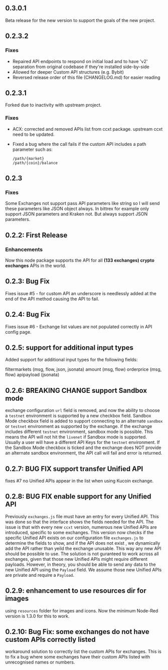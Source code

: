 ## 0.3.0.1

Beta release for the new version to support the goals of the new project.

## 0.2.3.2

### Fixes

- Repaired API endpoints to respond on initial load and to have 'v2' separation from original codebase if they're installed side-by-side
- Allowed for deeper Custom API structures (e.g. Bybit)
- Reversed release order of this file (CHANGELOG.md) for easier reading

## 0.2.3.1

Forked due to inactivity with upstream project.

### Fixes

- ACX: corrected and removed APIs list from ccxt package. upstream ccxt need to be updated.
- Fixed a bug where the call fails if the custom API includes a path parameter such as:

  ```
  /path/{market}
  /path/{coin}/balance
  ```

## 0.2.3

### Fixes

Some Exchanges not support pass API parameters like string so I will send these parameters like JSON object always. In bittrex for example only support JSON parameters and Kraken not. But always support JSON parameters.

## 0.2.2: First Release

### Enhancements

Now this node package supports the API for all **(133 exchanges) crypto exchanges** APIs in the world.

## 0.2.3: Bug Fix

Fixes issue #5 - for custom API an underscore is needlessly added at the end of the API method causing the API to fail.

## 0.2.4: Bug Fix

Fixes issue #6 - Exchange list values are not populated correctly in API config page.

## 0.2.5: support for additional input types

Added support for additional input types for the following fields:

filtermarkets (msg, flow, json, jsonata)
amount (msg, flow)
orderprice (msg, flow)
apipayload (jsonata)

## 0.2.6: BREAKING CHANGE support Sandbox mode

exchange configuration `url` field is removed, and now the ability to choose a `testnet` environment is supported by a new checkbox field.
Sandbox Mode checkbox field is added to support connecting to an alternate `sandbox` or `testnet` environment as supported by the exchange.
if the exchange includes different `testnet` environment, sandbox mode is possible.
This means the API will not hit the `livenet` if Sandbox mode is supported. Usually a user will have a different API Keys for the `testnet` environment.
If the Sandbox Mode checkbox is ticked and the exchange does NOT provide an alternate sandbox environment, the API call will fail and error is returned.

## 0.2.7: BUG FIX support transfer Unified API

fixes #7 no Unified APIs appear in the list when using Kucoin exchange.

## 0.2.8: BUG FIX enable support for any Unified API

Previously `exchanges.js` file must have an entry for every Unified API. This was done so that the interface shows the fields needed for the API.
The issue is that with every new `ccxt` version, numerous new Unified APIs are introduced, specific to some exchanges.
This version now checks if the specific Unified API exists on our configuration file `exchanges.js` to determine the fields to show, and if the
API does not exist , we dynamically add the API rather than yeild the exchange unusable. This way any new API should be possible to use.
The solution is not guranteed to work across all exchanges, given that those new Unified APIs might require different payloads. However, in theory,
you should be able to send any data to the new Unified API using the `Payload` field. We assume those new Unified APIs are private and require a `Payload`.

## 0.2.9: enhancement to use resources dir for images

using `resources` folder for images and icons.
Now the minimum Node-Red version is 1.3.0 for this to work.

## 0.2.10: Bug Fix: some exchanges do not have custom APIs correctly listed

workaround solution to correctly list the custom APIs for exchanges. This is to fix a bug where some exchanges have their custom APIs listed with unrecognised names or numbers.

